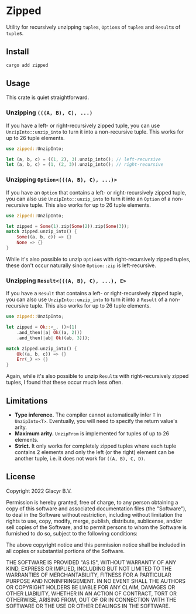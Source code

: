 # Zipped

Utility for recursively unzipping `tuple`s, `Option`s of `tuple`s and `Result`s
of `tuple`s.

## Install

```bash
cargo add zipped
```

## Usage
This crate is quiet straightforward.

### Unzipping `(((A, B), C), ...)`
If you have a left- or right-recursively zipped tuple, you can use
`UnzipInto::unzip_into` to turn it into a non-recursive tuple. This works for up
to 26 tuple elements.

```rust
use zipped::UnzipInto;

let (a, b, c) = ((1, 2), 3).unzip_into(); // left-recursive
let (a, b, c) = (1, (2, 3)).unzip_into(); // right-recursive
```

### Unzipping `Option<(((A, B), C), ...)>`
If you have an `Option` that contains a left- or right-recursively zipped tuple,
you can also use `UnzipInto::unzip_into` to turn it into an `Option` of a
non-recursive tuple. This also works for up to 26 tuple elements.

```rust
use zipped::UnzipInto;

let zipped = Some(1).zip(Some(2)).zip(Some(3));
match zipped.unzip_into() {
    Some((a, b, c)) => {}
    None => {}
}
```

While it's also possible to unzip `Option`s with right-recursively zipped
tuples, these don't occur naturally since `Option::zip` is left-recursive.

### Unzipping `Result<(((A, B), C), ...), E>`
If you have a `Result` that contains a left- or right-recursively zipped tuple,
you can also use `UnzipInto::unzip_into` to turn it into a `Result` of a
non-recursive tuple. This also works for up to 26 tuple elements.

```rust
use zipped::UnzipInto;

let zipped = Ok::<_, ()>(1)
    .and_then(|a| Ok((a, 2)))
    .and_then(|ab| Ok((ab, 3)));

match zipped.unzip_into() {
    Ok((a, b, c)) => {}
    Err(_) => {}
}
```

Again, while it's also possible to unzip `Result`s with right-recursively zipped
tuples, I found that these occur much less often.

## Limitations
- __Type inference.__ The compiler cannot automatically infer `T` in
  `UnzipInto<T>`. Eventually, you will need to specify the return value's arity.
- __Maximum arity.__ `UnzipFrom` is implemented for tuples of up to 26 elements.
- __Strict.__ It only works for completely zipped tuples where each tuple
  contains 2 elements and only the left (or the right) element can be another
  tuple, i.e. it does not work for `((A, B), C, D)`.

## License

Copyright 2022 Glacyr B.V.

Permission is hereby granted, free of charge, to any person obtaining a copy of
this software and associated documentation files (the "Software"), to deal in
the Software without restriction, including without limitation the rights to
use, copy, modify, merge, publish, distribute, sublicense, and/or sell copies of
the Software, and to permit persons to whom the Software is furnished to do so,
subject to the following conditions:

The above copyright notice and this permission notice shall be included in all
copies or substantial portions of the Software.

THE SOFTWARE IS PROVIDED "AS IS", WITHOUT WARRANTY OF ANY KIND, EXPRESS OR
IMPLIED, INCLUDING BUT NOT LIMITED TO THE WARRANTIES OF MERCHANTABILITY, FITNESS
FOR A PARTICULAR PURPOSE AND NONINFRINGEMENT. IN NO EVENT SHALL THE AUTHORS OR
COPYRIGHT HOLDERS BE LIABLE FOR ANY CLAIM, DAMAGES OR OTHER LIABILITY, WHETHER
IN AN ACTION OF CONTRACT, TORT OR OTHERWISE, ARISING FROM, OUT OF OR IN
CONNECTION WITH THE SOFTWARE OR THE USE OR OTHER DEALINGS IN THE SOFTWARE.
